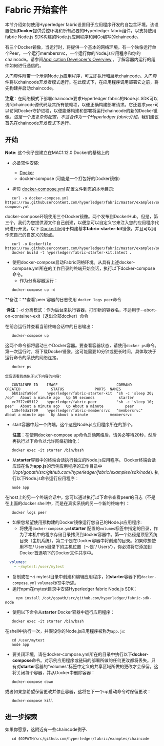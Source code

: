 # Fabric 开始套件

本节介绍如何使用Hyperledger fabric设置用于应用程序开发的自包含环境。该设置使用**Docker**提供受控环境和所有必要的Hyperledger fabric组件，以支持使用fabric Node.js SDK构建的Node.js应用程序和用Go编写的chaincode。

有三个Docker镜像，当运行时，将提供一个基本的网络环境。有一个映像运行单个Peer，一个运行membersrvc，一个运行你的Node.js应用程序和你的chaincode。请参阅[Application Developer's Overview](http://fabric-sdk-node.readthedocs.io/en/latest/app-overview) ，了解容器内运行的组件如何进行通信的。

入门套件附带一个示例Node.js应用程序，可立即执行和展示chaincode。入门套件将以chaincode开发者模式运行。在此模式下，在应用程序调用部署它之前，将先构建并启动chaincode。

**注意**：在网络模式下部署chaincode要求Hyperledger fabric的Node.js SDK可以访问chaincode源代码及其所有依赖项，以便正确构建部署请求。它还要求`peer`可以访问Docker守护进程，以便能够构建和部署将运行chaincode的新的Docker镜像。*这是一个更复杂的配置，不适合作为一个Hyperledger fabric介绍*。我们建议首先在chaincode开发模式下运行。

## 开始

**Note:** 这个例子是建立在MAC1.12.0 Docker的基础上的

* 必备软件安装:

  * [Docker](https://www.docker.com/products/overview)
  * docker-compose (可能是一个打包好的Docker镜像)

* 拷贝 [docker-compose.yml](https://raw.githubusercontent.com/hyperledger/fabric/master/examples/sdk/node/docker-compose.yml) 配置文件到您的本地目录:

```
   curl -o docker-compose.yml https://raw.githubusercontent.com/hyperledger/fabric/master/examples/sdk/node/docker-compose.yml
```
docker-compose环境使用三个Docker镜像。两个发布到DockerHub。但是，第三个，我们为您提供源文件自己创建，以便您可以自定义它来注入您的应用程序代码进行开发。以下 [Dockerfile](https://raw.githubusercontent.com/hyperledger/fabric/master/examples/sdk/node/Dockerfile)用于构建基本**fabric-starter-kit**镜像，并且可以用作您自己的自定义的起点。

```
   curl -o Dockerfile https://raw.githubusercontent.com/hyperledger/fabric/master/examples/sdk/node/Dockerfile
   docker build -t hyperledger/fabric-starter-kit:latest .
```

* 使用docker-compose启动Fabric网络环境。从具有上述docker-compose.yml所在的工作目录的终端开始会话，执行以下docker-compose命令。
   * 作为分离容器运行：

```
   docker-compose up -d
```
​         **备注：**查看'peer'容器的日志使用 `docker logs peer`命令

​         **译注：**-d 分离模式：作为后台来执行容器，打印新的容器名，不适用于--abort-on-container-exit（退出全部docker）命令

在前台运行并查看当前终端会话中的日志输出：

```
   docker-compose up
```

这两个命令都将启动三个Docker容器。要查看容器状态，请使用`docker ps`命令。第一次运行时，将下载Docker镜像。这可能需要10分钟或更长时间，具体取决于运行命令的系统的网络连接。

```
   docker ps
```
    您应该看到类似于以下内容的内容:

```
   CONTAINER ID    IMAGE                           COMMAND                  CREATED              STATUS              PORTS  NAMES
   bb01a2fa96ef    hyperledger/fabric-starter-kit  "sh -c 'sleep 20; /op"   About a minute ago   Up 59 seconds           starter
   ec7572e65f12    hyperledger/fabric-peer         "sh -c 'sleep 10; pee"   About a minute ago   Up About a minute          peer
   118ef6da1709    hyperledger/fabric-membersrvc   "membersrvc"             About a minute ago   Up About a minute          membersrvc
```

* start容器中起一个终端。这个这是Node.js应用程序所在的那个。

  **注意**：在使用docker-compose up命令启动网络后，请务必等待20秒，然后再执行以下命令以允许网络初始化：

```
   docker exec -it starter /bin/bash
```

* 从**starter**容器中的终端会话执行独立的Node.js应用程序。 Docker终端会话应该在名为**app.js**的示例应用程序的工作目录中(*/opt/gopath/src/github.com/hyperledger/fabric/examples/sdk/node*). 执行以下Node.js命令运行应用程序：

```
   node app
```
​     在host上的另一个终端会话中，您可以通过执行以下命令查看peer的日志（不是在上面的docker shell中，而是在真实系统的另一个新的终端中）：

```
   docker logs peer
```

* 如果您希望使用预构建的Docker镜像运行您自己的Node.js应用程序:
   * 将使用`docker-compose.yml`**starter** 配置的`volumes`标签中指定的目录，作为了本机中的程序存储目录拷贝到docker容器中。第一个路径是顶层系统目录（主机系统），第二个是在Docker容器中将创建的目录。如果你想使用不在/ Users目录下的主机位置（〜是`/ Users'），你必须将它添加到Docker首选项下的Docker文件共享中。

```yaml
  volumes:
    - ~/mytest:/user/mytest
```
* 复制或在〜/ mytest目录中创建和编辑应用程序，如**starter**容器下的`docker-compose.yml` `volumes`标签中所述。
* 运行npm在mytest目录中安装Hyperledger fabric Node.js SDK：

```
     npm install /opt/gopath/src/github.com/hyperledger/fabric-sdk-node
```
* 使用以下命令从**starter** Docker容器中运行应用程序：

```
   docker exec -it starter /bin/bash
```
   在shell中执行一次，并假设你的Node.js应用程序被称为`app.js`:

```
   cd /user/mytest
   node app
```
* 要关闭环境，请在docker-compose.yml所在的目录中执行以下**docker-compose**命令。对示例应用程序或链码的部署所做的任何更改都将丢失。只有对**starter**容器的“volumes”标签中定义的共享区域所做的更改才会保留。这将关闭每个容器，并从Docker中删除容器：

```
   docker-compose down
```
或者如果您希望保留更改并停止容器，这将在下一个up启动命令时保留更改：

```
   docker-compose kill
```

## 进一步探索

如果你愿意，这附近有一些chaincode例子.
```
   cd $GOPATH/src/github.com/hyperledger/fabric/examples/chaincode
```
